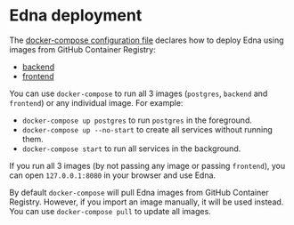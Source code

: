 # Edna deployment

The [docker-compose configuration file](./docker-compose.yml) declares how to deploy Edna using images from GitHub Container Registry:
* [backend](https://github.com/orgs/serokell/packages/container/package/edna-backend)
* [frontend](https://github.com/orgs/serokell/packages/container/package/edna-frontend)

You can use `docker-compose` to run all 3 images (`postgres`, `backend` and `frontend`) or any individual image.
For example:
* `docker-compose up postgres` to run `postgres` in the foreground.
* `docker-compose up --no-start` to create all services without running them.
* `docker-compose start` to run all services in the background.

If you run all 3 images (by not passing any image or passing `frontend`), you can open `127.0.0.1:8080` in your browser and use Edna.

By default `docker-compose` will pull Edna images from GitHub Container Registry.
However, if you import an image manually, it will be used instead.
You can use `docker-compose pull` to update all images.
